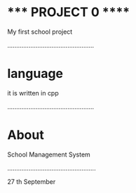
# *** PROJECT 0 ****

My first school project

.................................................
# language
it is written in cpp

.................................................
# About 

School Management System

..................................................

27 th September 